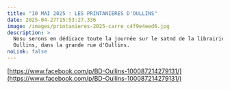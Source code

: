 ```yaml
---
title: "10 MAI 2025 : LES PRINTANIERES D'OULLINS"
date: 2025-04-27T15:53:27.336
image: /images/printanieres-2025-carre_c4f9e4eed6.jpg
description: >
  Nosu serons en dédicace toute la journée sur le satnd de la librairie BD
  Oullins, dans la grande rue d'Oullins.
noLink: false
---
```


[https://www.facebook.com/p/BD-Oullins-100087214279131/](https://www.facebook.com/p/BD-Oullins-100087214279131/)

